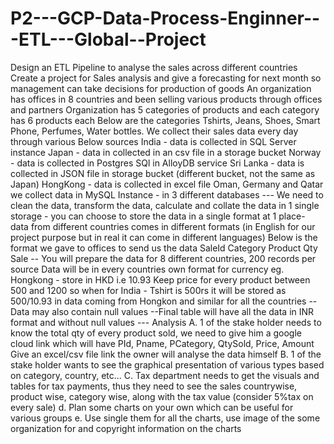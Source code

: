 # P2---GCP-Data-Process-Enginner---ETL---Global--Project



Design an ETL Pipeline to analyse the sales across different countries Create a project for Sales analysis and give a forecasting for next month so management can take decisions for production of goods An organization has offices in 8 countries and been selling various products through offices and partners Organization has 5 categories of products and each category has 6 products each Below are the categories Tshirts, Jeans, Shoes, Smart Phone, Perfumes, Water bottles. We collect their sales data every day through various Below sources India - data is collected in SQL Server instance  Japan - data in collected in an csv file in a storage bucket Norway - data is collected in Postgres SQl in AlloyDB service Sri Lanka - data is collected in JSON file in storage bucket (different bucket, not the same as Japan) HongKong - data is collected in excel file  Oman, Germany and Qatar we collect data in MySQL Instance - in 3 different databases --- We need to clean the data, transform the data, calculate and collate the data in 1 single storage - you can choose to store the data in a single format at 1 place- data from different countries comes in different formats (in English for our project purpose but in real it can come in different languages) Below is the format we gave to offices to send us the data SaleId Category Product Qty Sale -- You will prepare the data for 8 different countries, 200 records per source Data will be in every countries own format for currency eg. Hongkong - store in HKD i.e 10.93 Keep price for every product between 500 and 1200 so when for India - Tshirt is 500rs it will be stored as 500/10.93 in data coming from Hongkon and similar for all the countries -- Data may also contain null values --Final table will have all the data in INR format and without null values --- Analysis  A. 1 of the stake holder needs to know the total qty of every product sold, we need to give him a google cloud link which will have PId, Pname, PCategory, QtySold, Price, Amount     Give an excel/csv file link the owner will analyse the data himself B. 1 of the stake holder wants to see the graphical presentation of various types based on category, country, etc... C. Tax department needs to get the visuals and tables for tax payments, thus they need to see the sales     countrywise, product wise, category wise, along with the tax value (consider 5%tax on every sale) d. Plan some charts on your own which can be useful for various groups e. Use single them for all the charts, use image of the some organization for and copyright information on the charts  
